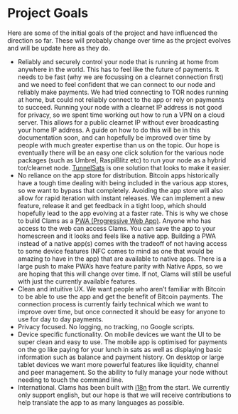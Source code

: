 # Project Goals

Here are some of the initial goals of the project and have influenced the direction so far. These will probably change over time as the project evolves and will be update here as they do.

- Reliably and securely control your node that is running at home from anywhere in the world. This has to feel like the future of payments. It needs to be fast (why we are focussing on a clearnet connection first) and we need to feel confident that we can connect to our node and reliably make payments. We had tried connecting to TOR nodes running at home, but could not reliably connect to the app or rely on payments to succeed. Running your node with a clearnet IP address is not good for privacy, so we spent time working out how to run a VPN on a cloud server. This allows for a public clearnet IP without ever broadcasting your home IP address. A guide on how to do this will be in this documentation soon, and can hopefully be improved over time by people with much greater expertise than us on the topic. Our hope is eventually there will be an easy one click solution for the various node packages (such as Umbrel, RaspiBlitz etc) to run your node as a hybrid tor/clearnet node. [TunnelSats](https://tunnelsats.com/) is one solution that looks to make it easier.
- No reliance on the app store for distribution. Bitcoin apps historically have a tough time dealing with being included in the various app stores, so we want to bypass that completely. Avoiding the app store will also allow for rapid iteration with instant releases. We can implement a new feature, release it and get feedback in a tight loop, which should hopefully lead to the app evolving at a faster rate. This is why we chose to build Clams as a [PWA (Progressive Web App)](https://developer.mozilla.org/en-US/docs/Web/Progressive_web_apps). Anyone who has access to the web can access Clams. You can save the app to your homescreen and it looks and feels like a native app. Building a PWA instead of a native app(s) comes with the tradeoff of not having access to some device features (NFC comes to mind as one that would be amazing to have in the app) that are available to native apps. There is a large push to make PWA’s have feature parity with Native Apps, so we are hoping that this will change over time. If not, Clams will still be useful with just the currently available features.
- Clean and intuitive UX. We want people who aren’t familiar with Bitcoin to be able to use the app and get the benefit of Bitcoin payments. The connection process is currently fairly technical which we want to improve over time, but once connected it should be easy for anyone to use for day to day payments.
- Privacy focused. No logging, no tracking, no Google scripts.
- Device specific functionality. On mobile devices we want the UI to be super clean and easy to use. The mobile app is optimised for payments on the go like paying for your lunch in sats as well as displaying basic information such as balance and payment history. On desktop or large tablet devices we want more powerful features like liquidity, channel and peer management. So the ability to fully manage your node without needing to touch the command line.
- International. Clams has been built with [i18n](https://en.wikipedia.org/wiki/Internationalization_and_localization) from the start. We currently only support english, but our hope is that we will receive contributions to help translate the app to as many languages as possible.
